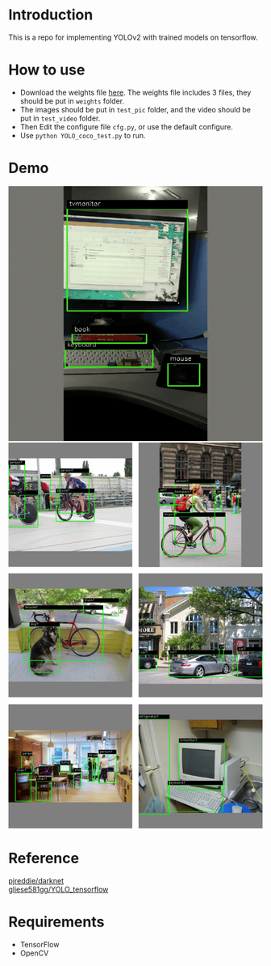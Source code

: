 Introduction<br>
===
This is a repo for implementing YOLOv2 with trained models on tensorflow.<br>

How to use<br>
===
* Download the weights file [here](https://www.baidu.com 'jianguoyun'). The weights file includes 3 files, they should be put in `weights` folder.<br>
* The images should be put in `test_pic` folder, and the video should be put in `test_video` folder.<br>
* Then Edit the configure file `cfg.py`, or use the default configure.<br>
* Use `python YOLO_coco_test.py` to run.<br>

Demo<br>
===
![demo](https://github.com/YaoZhongtian/YOLOv2-test-with-TensorFlow/raw/master/demo/demo_1.gif)<br>
![demo](https://github.com/YaoZhongtian/YOLOv2-test-with-TensorFlow/raw/master/demo/demo.jpg)<br>

Reference<br>
===
[pjreddie/darknet](https://github.com/pjreddie/darknet)<br>
[gliese581gg/YOLO_tensorflow](https://github.com/gliese581gg/YOLO_tensorflow)<br>

Requirements<br>
===
* TensorFlow<br>
* OpenCV
